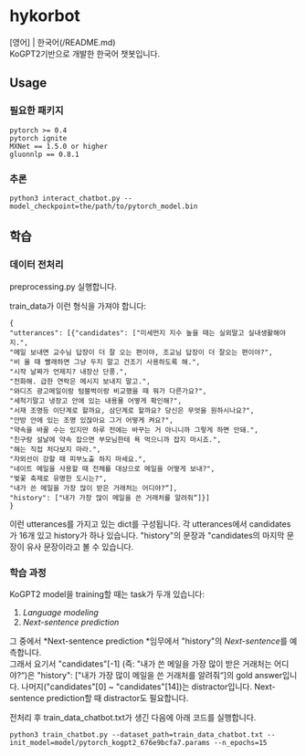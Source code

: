 # hykorbot
[영어] | 한국어(/README.md)  
KoGPT2기반으로 개발한 한국어 챗봇입니다.

## Usage
### 필요한 패키지
```
pytorch >= 0.4
pytorch ignite
MXNet == 1.5.0 or higher
gluonnlp == 0.8.1
```
### 추론
```
python3 interact_chatbot.py --model_checkpoint=the/path/to/pytorch_model.bin
```
## 학습
### 데이터 전처리 
preprocessing.py 실행합니다.

train_data가 이런 형식을 가져야 합니다: 
```
{
"utterances": [{"candidates": ["미세먼지 지수 높을 때는 실외말고 실내생활해야지.",
"메일 보내면 교수님 답장이 더 잘 오는 편이야, 조교님 답장이 더 잘오는 편이야?",
"비 올 때 빨래하면 그냥 두지 말고 건조기 사용하도록 해.",
"시작 날짜가 언제지? 내장산 단풍.",
"전화해. 급한 연락은 메시지 보내지 말고.",
"와디즈 광고메일이랑 텀블벅이랑 비교했을 때 뭐가 다른가요?",
"세척기말고 냉장고 안에 있는 내용물 어떻게 확인해?",
"서재 조명등 이단계로 할까요, 삼단계로 할까요? 당신은 무엇을 원하시나요?",
"안방 안에 있는 조명 있잖아요 그거 어떻게 켜요?",
"약속을 바꿀 수는 있지만 하루 전에는 바꾸는 거 아니니까 그렇게 하면 안돼.",
"친구랑 설날에 약속 잡으면 부모님한테 욕 먹으니까 잡지 마시죠.",
"해는 직접 처다보지 마라.",
"자외선이 강할 때 피부노출 하지 마세요.",
"네이트 메일을 사용할 때 전체를 대상으로 메일을 어떻게 보내?",
"벚꽃 축제로 유명한 도시는?",
"내가 쓴 메일을 가장 많이 받은 거래처는 어디야?“],
"history": ["내가 가장 많이 메일을 쓴 거래처를 알려줘“]}]
}
```
이런 utterances를 가지고 있는 dict를 구성됩니다. 
각 utterances에서 candidates가 16개 있고 history가 하나 있습니다. 
"history"의 문장과 "candidates의 마지막 문장이 유사 문장이라고 볼 수 있습니다. 

### 학습 과정

KoGPT2 model을 training할 때는 task가 두개 있습니다:

1. *Language modeling*
2. *Next-sentence prediction*

그 중에서 *Next-sentence prediction *임무에서 "history"의 *Next-sentence*를 예측합니다.  
그래서 요기서 "candidates"[-1] (즉: "내가 쓴 메일을 가장 많이 받은 거래처는 어디야?“)은 
"history": ["내가 가장 많이 메일을 쓴 거래처를 알려줘“]의 gold answer입니다. 
나머지("candidates"[0] ~ "candidates"[14])는 distractor입니다. 
Next-sentence prediction할 때 distractor도 필요합니다.

전처리 후 train_data_chatbot.txt가 생긴 다음에 아래 코드를 실행합니다.
```
python3 train_chatbot.py --dataset_path=train_data_chatbot.txt --init_model=model/pytorch_kogpt2_676e9bcfa7.params --n_epochs=15
```
